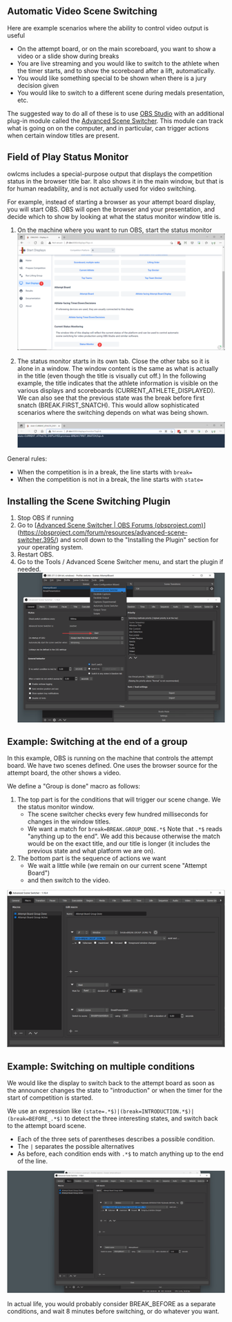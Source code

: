 ## Automatic Video Scene Switching

Here are example scenarios where the ability to control video output is useful

- On the attempt board, or on the main scoreboard, you want to show a video or a slide show during breaks
- You are live streaming and you would like to switch to the athlete when the timer starts, and to show the scoreboard after a lift, automatically.
- You would like something special to be shown when there is a jury decision given
- You would like to switch to a different scene during medals presentation, etc.

The suggested way to do all of these is to use [OBS Studio](https://obsproject.com/) with an additional plug-in module called the [Advanced Scene Switcher](https://obsproject.com/forum/resources/advanced-scene-switcher.395/).  This module can track what is going on on the computer, and in particular, can trigger actions when certain window titles are present.

## Field of Play Status Monitor

owlcms includes a special-purpose output that displays the competition status in the browser title bar.  It also shows it in the main window, but that is for human readability, and is not actually used for video switching.

For example, instead of starting a browser as your attempt board display, you will start OBS.  OBS will open the browser and your presentation, and decide which to show by looking at what the status monitor window title is.

1. On the machine where you want to run OBS, start the status monitor![statusMonitorStart](img/OBS/statusMonitorStart.png)

2. The status monitor starts in its own tab.  Close the other tabs so it is alone in a window.  The window content is the same as what is actually in the title (even though the title is visually cut off.)  In the following example, the title indicates that the athlete information is visible on the various displays and scoreboards (CURRENT_ATHLETE_DISPLAYED). 
   We can also see that the previous state was the break before first snatch (BREAK.FIRST_SNATCH).  This would allow sophisticated scenarios where the switching depends on what was being shown.

   ![statusMonitorExample](img/OBS/statusMonitorExample.png)

General rules:

- When the competition is in a break, the line starts with `break=`
- When the competition is not in a break, the line starts with `state=`

## Installing the Scene Switching Plugin

1. Stop OBS if running
2. Go to [[Advanced Scene Switcher | OBS Forums (obsproject.com)](https://obsproject.com/forum/resources/advanced-scene-switcher.395/)](https://obsproject.com/forum/resources/advanced-scene-switcher.395/) and scroll down to the "Installing the Plugin" section for your operating system.
3. Restart OBS.
4. Go to the Tools / Advanced Scene Switcher menu, and start the plugin if needed. ![AdvSceneSwitcher](img/OBS/AdvSceneSwitcher.png)

## Example: Switching at the end of a group

In this example, OBS is running on the machine that controls the attempt board.  We have two scenes defined.  One uses the browser source for the attempt board, the other shows a video. 

We define a "Group is done" macro as follows:

1. The top part is for the conditions that will trigger our scene change. We the status monitor window. 
   - The scene switcher checks every few hundred milliseconds for changes in the window titles.  
   - We want a match for `break=BREAK.GROUP_DONE.*$` 
     Note that `.*$` reads "anything up to the end".  We add this because otherwise the match would be on the exact title, and our title is longer (it includes the previous state and what platform we are on).
2. The bottom part is the sequence of actions we want
   - We wait a little while (we remain on our current scene "Attempt Board") 
   - and then switch to the video.

![example1](img/OBS/example1.png)

## Example: Switching on multiple conditions

We would like the display to switch back to the attempt board as soon as the announcer changes the state to "introduction" or when the timer for the start of competition is started.

We use an expression like `(state=.*$)|(break=INTRODUCTION.*$)|(break=BEFORE_.*$)` to detect the three interesting states, and switch back to the attempt board scene.

- Each of the three sets of parentheses describes a possible condition. 
- The `|` separates the possible alternatives
- As before, each condition ends with `.*$` to match anything up to the end of the line.

![example2](img/OBS/example2.png)

In actual life, you would probably consider BREAK_BEFORE as a separate conditions, and wait 8 minutes before switching, or do whatever you want.
